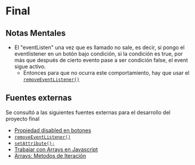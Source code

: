 # Final

## Notas Mentales

* El "eventListen" una vez que es llamado no sale, es decir, si pongo el eventlistener en un botón bajo condición, si la condición es true, por más que después de cierto evento pase a ser condición false, el event sigue activo.
  * Entonces para que no ocurra este comportamiento, hay que usar el [`removeEventListener()`](https://www.w3schools.com/jsref/met_element_removeeventlistener.asp)

## Fuentes externas

Se consultó a las siguientes fuentes externas para el desarrollo del proyecto final

* [Propiedad disabled en botones](https://www.w3schools.com/jsref/prop_pushbutton_disabled.asp)
* [`removeEventListener()`](https://www.w3schools.com/jsref/met_element_removeeventlistener.asp)
* [`setAttribute();`](https://www.w3schools.com/jsref/met_element_setattribute.asp)
* [Trabajar con Arrays en Javascript](https://www.nocountryforgeeks.com/rambling-javascript-3-arrays/)
* [Arrays: Metodos de Iteración](https://www.itdo.com/blog/javascript-metodos-de-iteracion/)